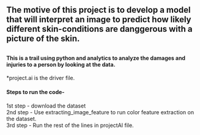 <h2>The motive of this project is to develop a model that will interpret an image to predict how likely different skin-conditions are danggerous with a picture of the skin.<h2>
<h4>This is a trail using python and analytics to analyze the damages and injuries to a person by looking at the data. <br></h4>

*project.ai is the driver file.<br>

  <h4>Steps to run the code-<br></h4>
1st step  - download the dataset <br>
2nd step - Use extracting_image_feature to run color feature extraction on the dataset.<br> 
3rd step - Run the rest of the lines in projectAI file.<br>
